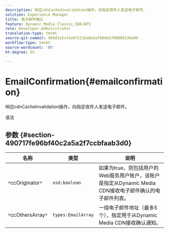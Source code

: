 ```yaml
---
description: 响应cdnCacheInvalidation操作，向指定收件人发送电子邮件。
solution: Experience Manager
title: 电子邮件确认
feature: Dynamic Media Classic,SDK/API
role: Developer,Administrator
translation-type: tm+mt
source-git-commit: 469d1a5c43a972116a8a2efb0de5708800130a99
workflow-type: tm+mt
source-wordcount: '85'
ht-degree: 5%

---
```



# EmailConfirmation{#emailconfirmation}

响应cdnCacheInvalidation操作，向指定收件人发送电子邮件。

语法

## 参数 {#section-490717fe96bf40c2a5a2f7ccbfaab3d0}

| 名称 | 类型 | 说明 |
|---|---|---|
| `*`ccOriginator`*` | `xsd:boolean` | 如果为true，则包括用户的Web服务用户帐户，该帐户是指定从Dynamic Media CDN接收电子邮件确认的电子邮件列表。 |
| `*`ccOthersArray`*` | `types:EmailArray` | 一组电子邮件地址（最多5个），指定用于从Dynamic Media CDN接收确认通知。 |


